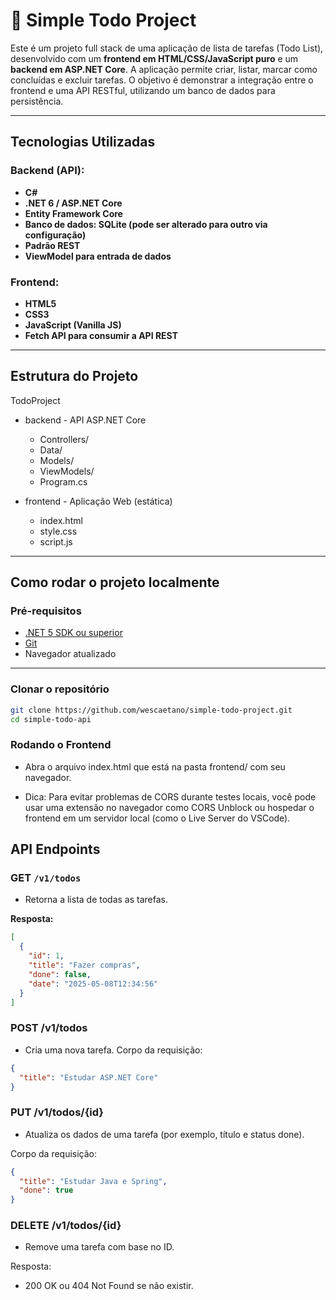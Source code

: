 # 📝 Simple Todo Project

Este é um projeto full stack de uma aplicação de lista de tarefas (Todo List), desenvolvido com um **frontend em HTML/CSS/JavaScript puro** e um **backend em ASP.NET Core**. A aplicação permite criar, listar, marcar como concluídas e excluir tarefas. O objetivo é demonstrar a integração entre o frontend e uma API RESTful, utilizando um banco de dados para persistência.

---

## Tecnologias Utilizadas

### Backend (API):
- **C#**
- **.NET 6 / ASP.NET Core**
- **Entity Framework Core**
- **Banco de dados: SQLite (pode ser alterado para outro via configuração)**
- **Padrão REST**
- **ViewModel para entrada de dados**

### Frontend:
- **HTML5**
- **CSS3**
- **JavaScript (Vanilla JS)**
- **Fetch API para consumir a API REST**

---

## Estrutura do Projeto

TodoProject

- backend - API ASP.NET Core
   - Controllers/
   - Data/
   - Models/
   - ViewModels/
   - Program.cs

- frontend - Aplicação Web (estática)
   - index.html
   - style.css
   - script.js


---

## Como rodar o projeto localmente

### Pré-requisitos

- [.NET 5 SDK ou superior](https://dotnet.microsoft.com/en-us/download)
- [Git](https://git-scm.com/)
- Navegador atualizado

---

### Clonar o repositório

```bash
git clone https://github.com/wescaetano/simple-todo-project.git
cd simple-todo-api
```

### Rodando o Frontend
- Abra o arquivo index.html que está na pasta frontend/ com seu navegador.

- Dica: Para evitar problemas de CORS durante testes locais, você pode usar uma extensão no navegador como CORS Unblock ou hospedar o frontend em um servidor local (como o Live Server do VSCode).

## API Endpoints

### GET `/v1/todos`
- Retorna a lista de todas as tarefas.

**Resposta:**
```json
[
  {
    "id": 1,
    "title": "Fazer compras",
    "done": false,
    "date": "2025-05-08T12:34:56"
  }
]
```

### POST /v1/todos
- Cria uma nova tarefa.
Corpo da requisição:

```json
{
  "title": "Estudar ASP.NET Core"
}
```

### PUT /v1/todos/{id}
- Atualiza os dados de uma tarefa (por exemplo, título e status done).

Corpo da requisição:

```json
{
  "title": "Estudar Java e Spring",
  "done": true
}
```

### DELETE /v1/todos/{id}
- Remove uma tarefa com base no ID.

Resposta:

- 200 OK ou 404 Not Found se não existir.
